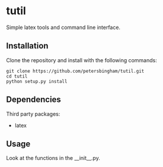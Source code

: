 # tutil
Simple latex tools and command line interface.

## Installation

Clone the repository and install with the following commands:

    git clone https://github.com/petersbingham/tutil.git
    cd tutil
    python setup.py install

## Dependencies

Third party packages:
 - latex

## Usage

Look at the functions in the \_\_init\_\_.py.
